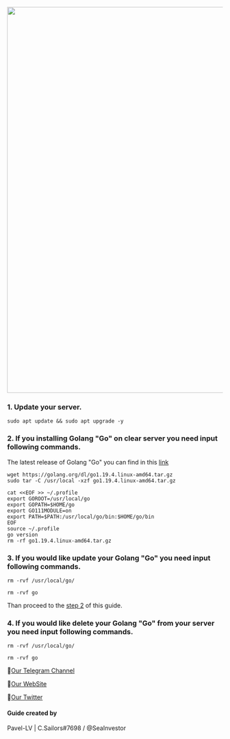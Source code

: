 <p align="center">
 <img src="https://miro.medium.com/max/1400/1*CdjOgfolLt_GNJYBzI-1QQ.jpeg"width="900"/></a>
</p>

### 1. Update your server.
```
sudo apt update && sudo apt upgrade -y
```
### 2. If you installing Golang "Go" on clear server you need input following commands.
The latest release of Golang "Go" you can find in this [link](https://go.dev/dl/)
```
wget https://golang.org/dl/go1.19.4.linux-amd64.tar.gz
sudo tar -C /usr/local -xzf go1.19.4.linux-amd64.tar.gz
```
```
cat <<EOF >> ~/.profile
export GOROOT=/usr/local/go
export GOPATH=$HOME/go
export GO111MODULE=on
export PATH=$PATH:/usr/local/go/bin:$HOME/go/bin
EOF
source ~/.profile
go version
rm -rf go1.19.4.linux-amd64.tar.gz
```
### 3. If you would like update your Golang "Go" you need input following commands.
```
rm -rvf /usr/local/go/
```
```
rm -rvf go
```
Than proceed to the [step 2](https://github.com/CryptoSailors/Tools/tree/main/Install%20Golang%20%22Go%22#2-if-you-installing-golang-go-on-clear-server-you-need-input-following-commands) of this guide.
### 4. If you would like delete your Golang "Go" from your server you need input following commands.
```
rm -rvf /usr/local/go/
```
```
rm -rvf go
```
🔰[Our Telegram Channel](https://t.me/CryptoSailorsAnn)

🔰[Our WebSite](cryptosailors.tech)

🔰[Our Twitter](https://twitter.com/Crypto_Sailors)

#### Guide created by 
Pavel-LV | C.Sailors#7698 / @SeaInvestor
